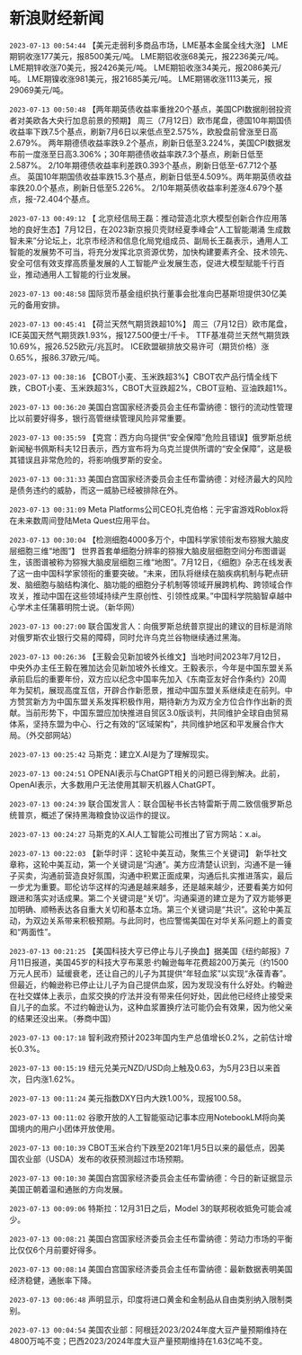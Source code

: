 # 新浪财经新闻
`2023-07-13 00:54:44` 【美元走弱利多商品市场，LME基本金属全线大涨】 
LME期铜收涨177美元，报8500美元/吨。
LME期铝收涨68美元，报2236美元/吨。
LME期锌收涨70美元，报2426美元/吨。
LME期铅收涨34美元，报2086美元/吨。
LME期镍收涨981美元，报21685美元/吨。
LME期锡收涨1113美元，报29069美元/吨。

`2023-07-13 00:50:48` 【两年期英债收益率重挫20个基点，美国CPI数据削弱投资者对美欧各大央行加息前景的预期】
周三（7月12日）欧市尾盘，德国10年期国债收益率下跌7.5个基点，刷新7月6日以来低点至2.575%，欧股盘前曾涨至日高2.679%。
两年期德债收益率跌9.2个基点，刷新日低至3.224%，美国CPI数据发布前一度涨至日高3.306%；30年期德债收益率跌7.3个基点，刷新日低至2.587%。
2/10年期德债收益率利差跌0.393个基点，刷新日低至-67.712个基点。
英国10年期国债收益率跌15.3个基点，刷新日低至4.509%。两年期英债收益率跌20.0个基点，刷新日低至5.226%。
2/10年期英债收益率利差涨4.679个基点，报-72.404个基点。

`2023-07-13 00:49:12` 【 北京经信局王磊：推动营造北京大模型创新合作应用落地的良好生态】7月12日，在2023新京报贝壳财经夏季峰会“人工智能潮涌 生成数智未来”分论坛上，北京市经济和信息化局党组成员、副局长王磊表示，通用人工智能的发展势不可当，将充分发挥北京资源优势，加快构建要素齐全、技术领先、安全可信有效支撑高质量发展的人工智能产业发展生态，促进大模型赋能千行百业，推动通用人工智能的行业发展。

`2023-07-13 00:48:58` 国际货币基金组织执行董事会批准向巴基斯坦提供30亿美元的备用安排。

`2023-07-13 00:45:41` 【荷兰天然气期货跌超10%】
周三（7月12日）欧市尾盘，ICE英国天然气期货跌1.93%，报127.500便士/千卡。
TTF基准荷兰天然气期货跌10.69%，报26.525欧元/兆瓦时。
ICE欧盟碳排放交易许可（期货价格）涨0.65%，报86.37欧元/吨。

`2023-07-13 00:38:16` 【CBOT小麦、玉米跌超3%】CBOT农产品行情全线下跌，CBOT小麦、玉米跌超3%，CBOT大豆跌超2%，CBOT豆粕、豆油跌超1%。

`2023-07-13 00:36:20` 美国白宫国家经济委员会主任布雷纳德：银行的流动性管理比以前要好得多，银行高管继续管理风险非常重要。

`2023-07-13 00:35:59` 【克宫：西方向乌提供“安全保障”危险且错误】俄罗斯总统新闻秘书佩斯科夫12日表示，西方宣布将为乌克兰提供所谓的“安全保障”，这是极其错误且非常危险的，将影响俄罗斯的安全。

`2023-07-13 00:31:33` 美国白宫国家经济委员会主任布雷纳德：对经济最大的风险是债务违约的威胁，而这一威胁已经被排除在外。

`2023-07-13 00:31:09` Meta Platforms公司CEO扎克伯格：元宇宙游戏Roblox将在未来数周间登陆Meta Quest应用平台。

`2023-07-13 00:30:04` 【检测细胞4000多万个，中国科学家领衔发布猕猴大脑皮层细胞三维“地图”】 世界首套单细胞分辨率的猕猴大脑皮层细胞空间分布图谱诞生，该图谱被称为猕猴大脑皮层细胞三维“地图”。7月12日，《细胞》杂志在线发表了这一由中国科学家领衔的重要突破。“未来，团队将继续在脑疾病机制与靶点研发、脑细胞与脑结构演化、脑功能的细胞分子机制等领域开展跨机构、跨领域合作攻关，推动中国在这些领域持续产生原创性、引领性成果。”中国科学院脑智卓越中心学术主任蒲慕明院士说。（新华网）

`2023-07-13 00:27:00` 联合国发言人：向俄罗斯总统普京提出的建议的目标是消除对俄罗斯农业银行交易的障碍，同时允许乌克兰谷物继续通过黑海。

`2023-07-13 00:26:36` 【王毅会见新加坡外长维文】当地时间2023年7月12日，中央外办主任王毅在雅加达会见新加坡外长维文。王毅表示，今年是中国东盟关系承前启后的重要年份，双方应以纪念中国率先加入《东南亚友好合作条约》20周年为契机，展现高度互信，开辟合作新愿景，推动中国东盟关系继续走在前列。中方赞赏新方为中国东盟关系发挥积极作用，期待新方为双方全方位合作作出新的贡献。当前形势下，中国东盟应加快推进自贸区3.0版谈判，共同维护全球自由贸易体系，坚持东盟为中心、行之有效的“区域架构”，共同维护地区和平发展合作大局。（外交部网站）

`2023-07-13 00:25:42` 马斯克：建立X.AI是为了理解现实。

`2023-07-13 00:24:51` OPENAI表示与ChatGPT相关的问题已得到解决。此前，OpenAI表示，大多数用户无法使用其聊天机器人ChatGPT。

`2023-07-13 00:24:39` 联合国发言人：联合国秘书长古特雷斯于周二致信俄罗斯总统普京，概述了保持黑海粮食协议运作的提议。

`2023-07-13 00:24:27` 马斯克的X.AI人工智能公司推出了官方网站：x.ai。

`2023-07-13 00:22:03` 【新华时评：这轮中美互动，聚焦三个关键词】 新华社文章称，这轮中美互动，第一个关键词是“沟通”。美方应清楚认识到，沟通不是一锤子买卖，沟通前营造良好氛围，沟通中积累正面成果，沟通后扎实推进落实，最后一步尤为重要。耶伦访华这样的沟通是越来越多，还是越来越少，还要看美方如何跟进和落实对话成果。第二个关键词是“关切”。沟通渠道的建立是为了双方能够更加明确、顺畅表达各自重大关切和基本立场。第三个关键词是“共识”。这轮中美互动，为双边关系带来积极预期。与此同时，也应警惕美国在对华关系问题上的善变和“两面性”。

`2023-07-13 00:21:25` 【美国科技大亨已停止与儿子换血】据美国《纽约邮报》7月11日报道，美国45岁的科技大亨布莱恩·约翰逊每年花费超200万美元（约1500万元人民币）延缓衰老，还让自己的儿子为其提供“年轻血浆”以实现“永葆青春”。但最近，约翰逊称已停止让儿子为自己提供血浆，因为发现没有什么好处。约翰逊在社交媒体上表示，血浆交换的疗法并没有带来任何好处，因此他已经终止接受来自儿子的血浆。不过约翰逊认为，这种血浆置换疗法可能仍会有效果，因为他父亲的结果还没出来。（券商中国）

`2023-07-13 00:17:18` 智利政府预计2023年国内生产总值增长0.2%，之前估计增长0.3%。

`2023-07-13 00:15:19` 纽元兑美元NZD/USD向上触及0.63，为5月23日以来首次，日内涨1.62%。

`2023-07-13 00:11:24` 美元指数DXY日内大跌1.00%，现报100.58。

`2023-07-13 00:11:02` 谷歌开放的人工智能驱动记事本应用NotebookLM将向美国境内的用户小团体开放使用。

`2023-07-13 00:10:39` CBOT玉米合约下跌至2021年1月5日以来的最低点，因美国农业部（USDA）发布的收获预测超过市场预期。

`2023-07-13 00:10:30` 美国白宫国家经济委员会主任布雷纳德：今日的新证据显示美国正朝着温和通胀的方向发展。

`2023-07-13 00:09:06` 特斯拉：12月31日之后，Model 3的联邦税收抵免可能会减少。

`2023-07-13 00:08:21` 美国白宫国家经济委员会主任布雷纳德：劳动力市场的平衡比仅仅6个月前要好得多。

`2023-07-13 00:08:14` 美国白宫国家经济委员会主任布雷纳德：最新数据表明美国经济稳健，通胀率下降。

`2023-07-13 00:06:48` 声明显示，印度将进口黄金和金制品从自由类别纳入限制类别。

`2023-07-13 00:04:54` 美国农业部：阿根廷2023/2024年度大豆产量预期维持在4800万吨不变；巴西2023/2024年度大豆产量预期维持在1.63亿吨不变。

